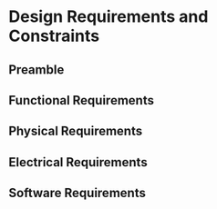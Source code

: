 # Design Requirements and Constraints

## Preamble


## Functional Requirements


## Physical Requirements


## Electrical Requirements


## Software Requirements

